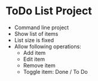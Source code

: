 # ToDo List Project
* Command line project
* Show list of items
* List size is fixed
* Allow following operations:
    * Add item
    * Edit item
    * Remove item
    * Toggle item: Done / To Do
